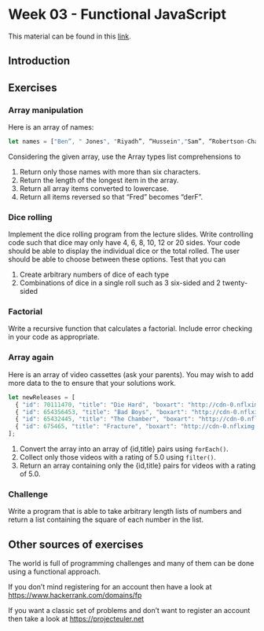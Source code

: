 # Week 03 - Functional JavaScript

This material can be found in this [link](https://codeberg.org/kaduardo/shu-aaf/src/branch/main/).

## Introduction

## Exercises

### Array manipulation

Here is an array of names:

```javascript
let names = ["Ben”, " Jones", "Riyadh”, “Hussein","Sam”, “Robertson-Chamberlain", "Francis”, “Mendoza", "Louise Macdonald","Zachary Akerman", "Kostas Stavropoulos", "Anna Ivanovic", "Tasleem Khan", "Mounika Sharma", "Dianne Ameter"];
```

Considering the given array, use the Array types list comprehensions to 

1. Return only those names with more than six characters. 
2. Return the length of the longest item in the array. 
3. Return all array items converted to lowercase. 
4. Return all items reversed so that “Fred” becomes “derF”. 

### Dice rolling

Implement the dice rolling program from the lecture slides. Write controlling code such that dice may only have 4, 6, 8, 10, 12 or 20 sides. 
Your code should be able to display the individual dice or the total rolled. The user should be able to choose between these options. Test that you can  

1. Create arbitrary numbers of dice of each type 
2. Combinations of dice in a single roll such as 3 six-sided and 2 twenty-sided 

### Factorial

Write a recursive function that calculates a factorial. Include error checking in your code as appropriate. 

### Array again

Here is an array of video cassettes (ask your parents). You may wish to add more data to the to ensure that your solutions work. 

```javascript
let newReleases = [ 
  { "id": 70111470, "title": "Die Hard", "boxart": "http://cdn-0.nflximg.com/images/2891/DieHard.jpg",  "uri": "",  "rating": [4.0], "bookmark": [] }, 
  { "id": 654356453, "title": "Bad Boys", "boxart": "http://cdn-0.nflximg.com/images/2891/BadBoys.jpg", "uri": "http://api.netflix.com/catalog/titles/movies/70111470", "rating": [5.0], "bookmark": [{ id: 432534, time: 65876586 }] }, 
  { "id": 65432445, "title": "The Chamber", "boxart": "http://cdn-0.nflximg.com/images/2891/TheChamber.jpg", "uri": "http://api.netflix.com/catalog/titles/movies/70111470", "rating": [4.0], "bookmark": [] },  
  { "id": 675465, "title": "Fracture", "boxart": "http://cdn-0.nflximg.com/images/2891/Fracture.jpg", "uri": "http://api.netflix.com/catalog/titles/movies/70111470", "rating": 5.0, } 
]; 
```

1. Convert the array into an array of {id,title} pairs using `forEach()`.
2. Collect only those videos with a rating of 5.0 using `filter()`.
3. Return an array containing only the {id,title} pairs for videos with a rating of 5.0. 

### Challenge

Write a program that is able to take arbitrary length lists of numbers and return a list containing the square of each number in the list. 

## Other sources of exercises

The world is full of programming challenges and many of them can be done using a functional approach. 

If you don’t mind registering for an account then have a look at <https://www.hackerrank.com/domains/fp> 

If you want a classic set of problems and don’t want to register an account then take a look at <https://projecteuler.net>
